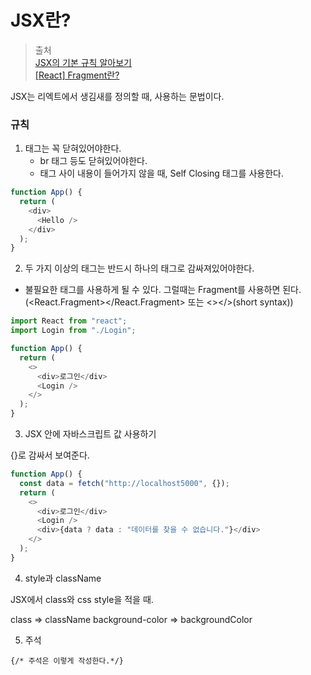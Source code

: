 # JSX란?

> 출처  
> [JSX의 기본 규칙 알아보기](https://react.vlpt.us/basic/04-jsx.html)  
> [[React] Fragment란?](https://velog.io/@dolarge/React-Fragment%EB%9E%80)

JSX는 리엑트에서 생김새를 정의할 때, 사용하는 문법이다.

### 규칙

1. 태그는 꼭 닫혀있어야한다.
   - br 태그 등도 닫혀있어야한다.
   - 태그 사이 내용이 들어가지 않을 때, Self Closing 태그를 사용한다.

```javascript
function App() {
  return (
    <div>
      <Hello />
    </div>
  );
}
```

2. 두 가지 이상의 태그는 반드시 하나의 태그로 감싸져있어야한다.

- 불필요한 태그를 사용하게 될 수 있다. 그럴때는 Fragment를 사용하면 된다.(<React.Fragment></React.Fragment> 또는 <></>(short syntax))

```javascript
import React from "react";
import Login from "./Login";

function App() {
  return (
    <>
      <div>로그인</div>
      <Login />
    </>
  );
}
```

3. JSX 안에 자바스크립트 값 사용하기

{}로 감싸서 보여준다.

```javascript
function App() {
  const data = fetch("http://localhost5000", {});
  return (
    <>
      <div>로그인</div>
      <Login />
      <div>{data ? data : "데이터를 찾을 수 없습니다."}</div>
    </>
  );
}
```

4. style과 className

JSX에서 class와 css style을 적을 때.

class => className
background-color => backgroundColor

5. 주석

```
{/* 주석은 이렇게 작성한다.*/}
```
